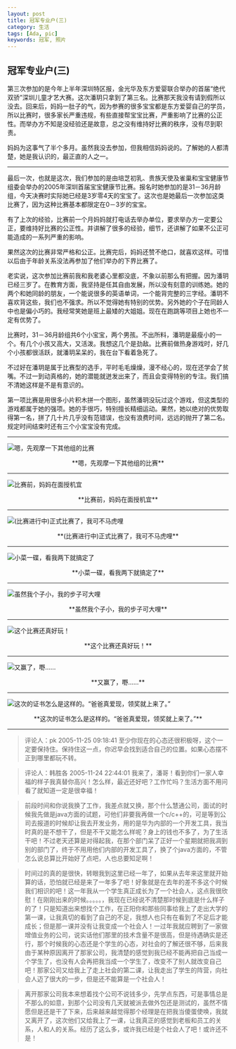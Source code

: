 ```yaml
---
layout: post
title: 冠军专业户(三)
category: 生活
tags: [Ada, pic]
keywords: 冠军, 照片
---
```


## 冠军专业户(三)

第三次参加的是今年上半年深圳特区报，金光华及东方爱婴联合举办的首届“绝代双骄”深圳儿童才艺大赛。这次潘玥只拿到了第三名。比赛那天我没有请到假所以没去。回来后，妈妈一肚子的气，因为参赛的很多宝宝都是东方爱婴自己的学员，所以比赛时，很多家长严重违规，有些直接帮宝宝比赛，严重影响了比赛的公正性。而举办方不知是没经验还是故意，总之没有维持好比赛的秩序，没有尽到职责。

妈妈为这事气了半个多月。虽然我没去参加，但我相信妈妈说的。了解她的人都清楚，她是我认识的，最正直的人之一。

---

最后一次，也就是这次，我们参加的是由培芝初乳、贵族天使及雀巢和宝宝健康节组委会举办的2005年深圳首届宝宝健康节比赛。报名时她参加的是31－36月龄组，今天决赛时实际她已经是3岁零4天的宝宝了。这次也是她最后一次参加这类比赛了，因为这种比赛基本都限定在0－3岁的宝宝。

有了上次的经验，比赛前一个月妈妈就打电话去举办单位，要求举办方一定要公正，要维持好比赛的公正性。并讲解了很多的经验，细节，还讲解了如果不公正可能造成的一系列严重的影响。

果然这次的比赛非常严格和公正。比赛完后，妈妈还赞不绝口，就喜欢这样。可惜以后由于年龄关系没法再参加了他们举办的下界比赛了。

老实说，这次参加比赛前我和我老婆心里都没底，不象以前那么有把握。因为潘玥已经三岁了。在教育方面，我坚持是任其自由发展，所以没有刻意的训练她。她的两个和她同龄的朋友，一个能说很多的英语单词，一个能背完整的三字经。潘玥不喜欢背这些，我们也不强求。所以不觉得她有特别的优势。另外她的个子在同龄人中也是偏小巧的。我经常笑她是班上最矮的大姐姐。现在在跑跳等项目上她也不一定有优势了。

比赛时，31－36月龄组共6个小宝宝，两个男孩。不出所料，潘玥是最瘦小的一个。有几个小孩又高大，又活泼。我想这几个是劲敌。比赛前做热身游戏时，好几个小孩都很活跃，就潘玥呆呆的，我在台下看着急死了。

不过好在潘玥是属于比赛型的选手，平时毛毛燥燥，漫不经心的，现在还学会了贫嘴。不过一到动真格的，她的潜能就迸发出来了，而且会变得特别的专注。我们搞不清她这样是不是有意识的。

第一项比赛是用很多小片积木拼一个图形，虽然潘玥没玩过这个游戏，但这类型的游戏都属于她的强项。她的手很巧，特别擅长精细运动。果然，她以绝对的优势取得第一名，拼了几十片几乎没有范错误，也没有浪费时间，远远的抛开了第二名。规定时间结束时还有三个小宝宝没有完成。

---

![嗯，先观摩一下其他组的比赛](https://raw.githubusercontent.com/RockyPan/rockypan.github.com/master/asset/champion3_1.jpg)
<center>**嗯，先观摩一下其他组的比赛**</center>

---

![比赛前，妈妈在面授机宜](https://raw.githubusercontent.com/RockyPan/rockypan.github.com/master/asset/champion3_2.jpg)
<center>**比赛前，妈妈在面授机宜**</center>

---

![(比赛进行中)正式比赛了，我可不马虎哩](https://raw.githubusercontent.com/RockyPan/rockypan.github.com/master/asset/champion3_3.jpg)
<center>**(比赛进行中)正式比赛了，我可不马虎哩**</center>

---

![小菜一碟，看我两下就搞定了](https://raw.githubusercontent.com/RockyPan/rockypan.github.com/master/asset/champion3_4.jpg)
<center>**小菜一碟，看我两下就搞定了**</center>

---

![虽然我个子小，我的步子可大哩](https://raw.githubusercontent.com/RockyPan/rockypan.github.com/master/asset/champion3_5.jpg)
<center>**虽然我个子小，我的步子可大哩**</center>

---

![这个比赛还真好玩！](https://raw.githubusercontent.com/RockyPan/rockypan.github.com/master/asset/champion3_6.jpg)
<center>**这个比赛还真好玩！**</center>

---

![又赢了，嘢……](https://raw.githubusercontent.com/RockyPan/rockypan.github.com/master/asset/champion3_7.jpg)
<center>**又赢了，嘢……**</center>

---

![这次的证书怎么是这样的。“爸爸真爱现，领奖就上来了。”](https://raw.githubusercontent.com/RockyPan/rockypan.github.com/master/asset/champion3_8.jpg)
<center>**这次的证书怎么是这样的。“爸爸真爱现，领奖就上来了。”**</center>

----

> 评论人：pk 2005-11-25 09:18:41 至少你现在的心态还很积极呀，这个一定要保持住。保持住这一点，你迟早会找到适合自己的位置。如果心态摆不正到哪里都玩不转。

> 评论人：韩胜各 2005-11-24 22:44:01 我来了，潘哥！看到你们一家人幸福的样子我真替你高兴！怎么样，最近还好吧？工作忙吗？生活方面不用问看了就知道一定是很幸福！

> 前段时间和你说我换了工作，我差点就又换，那个什么慧通公司，面试的时候我先做是java方面的试题，可他们非要我再做一个c/c++的，可是等到公司去报道的时候却让我去开发业务，用的是华为内部的一个开发工具，我当时真的是不想干了，但是不干又能怎么样呢？身上的钱也不多了，为了生活干吧！不过老天还算是对得起我，在那个部门呆了正好一个星期就把我凋到别的部门了，终于不用用他们内部的开发工具了，换了个java方面的，不管怎么说总算比开始好了点吧，人也总要知足啊！

> 时间过的真的是很快，转眼我到这里已经一年了，如果从去年来这里就开始算的话，恐怕就已经是来了一年多了吧！好象就是在去年的差不多这个时候我们相识的吧！这一年我从一个学生真正成长为了一个社会人，这点我很欣慰！在刚刚出来的时候。。。。。，我现在已经说不清楚那时候到底是什么样子的了！只是知道出来想找个工作，在正阳你和那些同事给我上了走出大学的第一课，让我真切的看到了自己的不足，我想人也只有在看到了不足后才能成长；但是那一课并没有让我变成一个社会人！一过年我就应聘到了一家做增值业务的公司，说实话他们那里的技术含量不是很高，但是待遇确实是还行，那个时候我的心态还是个学生的心态，对社会的了解还很不够，后来我由于某种原因离开了那家公司，我清楚的感觉到我已经不能再把自己当成一个学生了，也没有人会再把我当成一个学生了，改变不了别人就改变自己吧！那家公司又给我上了走上社会的第二课，让我走出了学生的阵营，向社会人迈了很大的一步，但是还不能算是一个社会人！

> 离开那家公司我本来想着找个公司不说钱多少，先学点东西，可是事情总是不那么的如意，到那个公司没有几天就被派去做外包还是测试的，虽然不情愿但是还是干了下来，后来越来越觉得那个经理是在把我当傻蛋使唤，我就又离开了，这次他们又给我上了一课，让我真正的感觉到老板和员工的关系，人和人的关系。经历了这么多，或许我已经是个社会人了吧！或许还不是！

